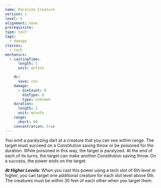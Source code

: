 ```yaml
---
name: Paralyze Creature
version: 1
level: 5
alignment: none
prerequisite: 
type: tech
tags:
  - damage
classes:
  - tech
mechanics:
  - castingTime:
      length: 1
      unit: action

    dc:
      save: con
    damage:
      - dieCount: 0
        dieType: 0
        type: unknown
    duration:
      length: 1
      unit: minute
    range:
      short: 90
    concentration: true
---
```

You emit a paralyzing dart at a creature that you can see within range. The target must succeed on a Constitution saving throw or be poisoned for the duration. While poisoned in this way, the target is paralyzed. At the end of each of its turns, the target can make another Constitution saving throw. On a success, the power ends on the target.

***__At Higher Levels__:*** When you cast this power using a tech slot of 6th level or higher, you can target one additional creature for each slot level above 5th. The creatures must be within 30 feet of each other when you target them.
    